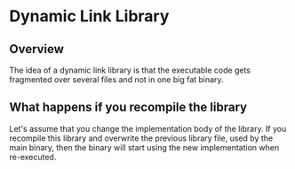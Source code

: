 # Dynamic Link Library

## Overview

The idea of a dynamic link library is that the executable code gets fragmented
over several files and not in one big fat binary.

## What happens if you recompile the library

Let's assume that you change the implementation body of the library. If you
recompile this library and overwrite the previous library file, used by the main
binary, then the binary will start using the new implementation when
re-executed.
